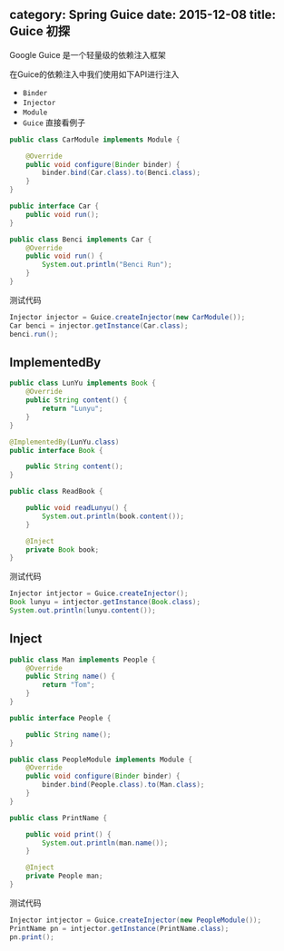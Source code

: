 category: Spring Guice
date: 2015-12-08
title: Guice 初探
---
Google Guice 是一个轻量级的依赖注入框架

在Guice的依赖注入中我们使用如下API进行注入
* `Binder`
* `Injector`
* `Module`
* `Guice`
直接看例子
```java
public class CarModule implements Module {

	@Override
	public void configure(Binder binder) {
		binder.bind(Car.class).to(Benci.class);
	}
}

public interface Car {
	public void run();
}

public class Benci implements Car {
	@Override
	public void run() {
		System.out.println("Benci Run");
	}
}
```
测试代码
```java
Injector injector = Guice.createInjector(new CarModule());
Car benci = injector.getInstance(Car.class);
benci.run();
```

## ImplementedBy
```java
public class LunYu implements Book {
	@Override
	public String content() {
		return "Lunyu";
	}
}

@ImplementedBy(LunYu.class)
public interface Book {

	public String content();
}

public class ReadBook {

	public void readLunyu() {
		System.out.println(book.content());
	}

	@Inject
	private Book book;
}
```
测试代码
```java
Injector intjector = Guice.createInjector();
Book lunyu = intjector.getInstance(Book.class);
System.out.println(lunyu.content());
```

## Inject
```java
public class Man implements People {
	@Override
	public String name() {
		return "Tom";
	}
}

public interface People {

	public String name();
}

public class PeopleModule implements Module {
	@Override
	public void configure(Binder binder) {
		binder.bind(People.class).to(Man.class);
	}
}

public class PrintName {

	public void print() {
		System.out.println(man.name());
	}

	@Inject
	private People man;
}
```
测试代码
```java
Injector intjector = Guice.createInjector(new PeopleModule());
PrintName pn = intjector.getInstance(PrintName.class);
pn.print();
```
